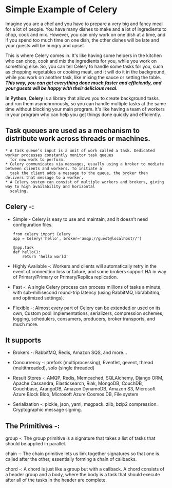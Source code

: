 # Simple Example of Celery
Imagine you are a chef and you have to prepare a very big and fancy meal for a lot of people. 
You have many dishes to make and a lot of ingredients to chop, cook and mix.
However, you can only work on one dish at a time, and if you spend too much time on one dish, the other dishes will be late and your guests 
will be hungry and upset.

This is where Celery comes in. It's like having some helpers in the kitchen who can chop, cook and mix the ingredients for you, 
while you work on something else. So, you can tell Celery to handle some tasks for you, such as chopping vegetables or cooking meat, 
and it will do it in the background, while you work on another task, like mixing the sauce or setting the table.
___This way, you can get everything done much faster and efficiently, and your guests will be happy with their delicious meal.___

__In Python, Celery__ is a library that allows you to create background tasks and run them asynchronously, so you can handle multiple tasks 
at the same time without blocking your main program. 
It's like having a team of workers in your program who can help you get things done quickly and efficiently.

## Task queues are used as a mechanism to distribute work across threads or machines.
    * A task queue’s input is a unit of work called a task. Dedicated worker processes constantly monitor task queues
      for new work to perform.
    * Celery communicates via messages, usually using a broker to mediate between clients and workers. To initiate a
      task the client adds a message to the queue, the broker then delivers that message to a worker.
    * A Celery system can consist of multiple workers and brokers, giving way to high availability and horizontal
      scaling.

## Celery -:
* Simple - Celery is easy to use and maintain, and it doesn’t need configuration files.
    ```
    from celery import Celery
    app = Celery('hello', broker='amqp://guest@localhost//')

    @app.task
    def hello():
        return 'hello world'
   ```

* Highly Available -: Workers and clients will automatically retry in the event of connection loss or failure, and some
                      brokers support HA in way of Primary/Primary or Primary/Replica replication.
* Fast -: A single Celery process can process millions of tasks a minute, with sub-millisecond round-trip latency
          (using RabbitMQ, librabbitmq, and optimized settings).
* Flexible -: Almost every part of Celery can be extended or used on its own, Custom pool implementations, serializers,
              compression schemes, logging, schedulers, consumers, producers, broker transports, and much more.


## It supports

* Brokers -: RabbitMQ, Redis, Amazon SQS, and more…

* Concurrency -: prefork (multiprocessing), Eventlet, gevent, thread (multithreaded), solo (single threaded)

* Result Stores -:  AMQP, Redis, Memcached, SQLAlchemy, Django ORM, Apache Cassandra, Elasticsearch, Riak, MongoDB,
                    CouchDB, Couchbase, ArangoDB, Amazon DynamoDB, Amazon S3, Microsoft Azure Block Blob,
                    Microsoft Azure Cosmos DB, File system
* Serialization -: pickle, json, yaml, msgpack. zlib, bzip2 compression. Cryptographic message signing.


## The Primitives -: 
   group -: The group primitive is a signature that takes a list of tasks that should be applied in parallel.

   chain -: The chain primitive lets us link together signatures so that one is called after the other, essentially forming
            a chain of callbacks.

   chord -: A chord is just like a group but with a callback. A chord consists of a header group and a body, where the body
            is a task that should execute after all of the tasks in the header are complete.
